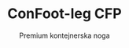 ---
title: "ConFoot-leg CFP"
subtitle: "Premium kontejnerska noga"
mainImage: "/images/products/confoot-leg-cfp-main.jpg"
gallery:
  - "/images/products/confoot-leg-cfp-1.jpg"
  - "/images/products/confoot-leg-cfp-2.jpg"
  - "/images/products/confoot-leg-cfp-3.jpg"
shortDescription: "ConFoot-leg CFP je naše premijumsko rješenje za noge kontejnera, s poboljšanim mogućnostima za specijalizirane operacije s kontejnerima."
technicalDescription: "ConFoot-leg CFP uključuje napredne materijale i dizajnerske značajke za izvrsnu izvedbu u zahtjevnim okruženjima i specijaliziranim primjenama."
videoID: "da7h7VgJHgs"
specifications:
  - name: "Težina"
    value: "26 kg"
  - name: "Nosivost"
    value: "36 tona"
  - name: "Dimenzije"
    value: "48 × 32 × 28 cm"
  - name: "Materijal"
    value: "Legirani čelik vrhunske kvalitete"
  - name: "Raspon visine"
    value: "1.043 mm do 1.448 mm"
price: "3.600 EUR"
priceVAT: "4.356 EUR"
pricingNotes: "Dostupan premium servisni paket. Kontaktirajte naš prodajni tim za detalje."
buyLink: "/contact"
howToUse: |
  1. Postavite CFP nogu na kutne lijevke kontejnera
  2. Aktivirajte napredni mehanizam zaključavanja
  3. Po potrebi prilagodite visinu pomoću integriranog sustava podešavanja
  4. Ponovite za sve potrebne kutove
  5. Izvedite provjeru stabilnosti prije nastavka
benefits:
  - title: "Poboljšana stabilnost"
    description: "Izvrstan dizajn pruža izuzetnu stabilnost čak i na neravnim površinama"
  - title: "Podesiva visina"
    description: "Integrirani sustav podešavanja omogućava precizno usklađivanje visine kontejnera"
  - title: "Izuzetna izdržljivost"
    description: "Konstruirana s premijum materijalima za produljeni vijek trajanja u teškim uvjetima"
  - title: "Specijalizirane primjene"
    description: "Idealna za specijalizirane operacije s kontejnerima koje zahtijevaju precizno pozicioniranje"
  - title: "Napredne sigurnosne značajke"
    description: "Uključuje dodatne sigurnosne mehanizme za sprječavanje klizanja i osiguranje sigurne manipulacije kontejnerima"
  - title: "Premijumska izvedba"
    description: "Dizajnirana za nadmašivanje industrijskih standarda u pogledu nosivosti i operativne pouzdanosti"
articleContent: |
  ## Što je ConFoot-leg CFP?

  ConFoot-leg CFP je naše premijumsko rješenje za noge kontejnera, osmišljeno za specijalizirane operacije s kontejnerima i zahtjevna okruženja. Izrađen od naprednih materijala i zahvaljujući inovativnom inženjeringu, CFP model nudi poboljšane mogućnosti koje nadmašuju naša standardna rješenja za noge kontejnera, pružajući vrhunsku izvedbu za zahtjevne primjene. Premijumski dizajn čini ga osobito pogodnim za industrije gdje su preciznost, pouzdanost i izdržljivost od presudne važnosti.

  ## Kako funkcionira

  ConFoot-leg CFP radi na istim osnovnim principima kao i naše standardne noge kontejnera, ali uključuje napredne značajke za vrhunsku izvedbu. Noge se sigurno pričvršćuju na kutne lijevke kontejnera pomoću našeg poboljšanog mehanizma zaključavanja, koji pruža izuzetnu stabilnost čak i na neravnim površinama. Integrirani sustav podešavanja visine omogućava precizno pozicioniranje, čineći ga idealnim za specijalizirane logističke operacije gdje je preciznost ključna.

  ## Kako radi ConFoot-leg CFP

  ### Napredni mehanizam

  ConFoot-leg CFP koristi sofisticirani sustav pričvršćivanja i potpore koji predstavlja vrhunac tehnologije rukovanja kontejnerima. Svaka noga ima precizno dizajniran mehanizam zaključavanja koji osigurava izuzetno čvrstu vezu s kutnim lijevcima kontejnera. Izrađen od visokokvalitetnog legiranog čelika, CFP nudi superiornu čvrstoću i trajnost, uz održavanje upravljive težine od 26 kg po jedinici.

  Ono što stvarno izdvaja CFP je njegov integrirani sustav podešavanja visine, koji omogućava fino usklađivanje pozicioniranja kontejnera s preciznošću do milimetra. Ova značajka osobito je vrijedna u specijaliziranim primjenama gdje je točno poravnanje ključno. Noge se mogu prilagoditi u rasponu od 1.043 mm do 1.448 mm, pružajući fleksibilnost za različite operativne zahtjeve.

  ### Prednosti naprednog mehanizma

  1. **Poboljšana stabilnost**: Poboljšani dizajn pruža izuzetnu stabilnost čak i na zahtjevnim površinama, smanjujući rizik od pomicanja ili prevrtanja.
  2. **Precizno pozicioniranje**: Integrirani sustav podešavanja omogućava precizno postavljanje kontejnera, što je ključno za specijaliziranu proizvodnju i logističke operacije.
  3. **Poboljšana nosivost**: S nosivošću od 36 tona, CFP nadmašuje standardne zahtjeve, čineći ga pogodnim za teže specijalizirane kontejnere.
  4. **Produljeni operativni vijek**: Premijum materijali i konstrukcija osiguravaju dugovječnost čak i pri intenzivnoj upotrebi u teškim uvjetima.

  Napredni mehanizam ConFoot-leg CFP predstavlja našu predanost inovacijama i izvrsnosti u rješenjima za rukovanje kontejnerima, pružajući nenadmašnu izvedbu za najzahtjevnije primjene.

  ## Primjene ConFoot-leg CFP

  ### Specijalizirana proizvodnja
  U specijaliziranim proizvodnim okruženjima, ConFoot-leg CFP se ističe pružajući preciznost i stabilnost potrebnu za ključne proizvodne procese. Sposobnost pozicioniranja kontejnera s točnošću osigurava besprijekornu integraciju s proizvodnim linijama i opremom. Ta preciznost posebno je vrijedna u industrijama poput elektronike, zrakoplovstva i automobilske proizvodnje, gdje se poravnanje komponenti i tolerancije proizvodnje mjere u milimetrima.

  ### Zahtjevna okruženja
  ConFoot-leg CFP je dizajniran posebno za uporabu u zahtjevnim okruženjima gdje bi standardne noge kontejnera bile nedovoljne. Njegova robusna konstrukcija čini ga idealnim za offshore operacije, ekstremne vremenske uvjete i industrijska okruženja s teškim kemijskim ili fizičkim uvjetima. Premijum konstrukcija od legiranog čelika otporna je na koroziju, udarne udarne oštećenja i strukturni umor, osiguravajući pouzdanu izvedbu tamo gdje bi manja oprema zakazala.

  ### Rukovanje visokovrijednim teretom
  Prilikom transporta i skladištenja visokovrijednog ili osjetljivog tereta, poboljšana stabilnost i sigurnost koje pruža CFP su neprocjenjivi. Precizne mogućnosti pozicioniranja i vrhunska raspodjela opterećenja smanjuju rizik od pomicanja ili oštećenja tijekom operacija rukovanja. To čini CFP preferiranim izborom za industrije koje se bave osjetljivom opremom, luksuznom robom ili neopozivim predmetima, gdje bi trošak oštećenja znatno premašio ulaganje u premijum opremu za rukovanje.

  Specijalizirane mogućnosti ConFoot-leg CFP čine ga definitivnim rješenjem za operacije gdje standardna oprema za rukovanje kontejnerima ne može zadovoljiti potrebne standarde izvedbe ili očekivanja pouzdanosti.

  ### Prednosti i ograničenja

  #### Prednosti

  ConFoot-leg CFP nudi izuzetne prednosti za specijalizirane operacije s kontejnerima. Njegova premijumska konstrukcija osigurava superiornu izdržljivost u teškim uvjetima, značajno produžujući operativni vijek trajanja i smanjujući troškove zamjene. Integrirani sustav podešavanja visine omogućava precizno pozicioniranje kontejnera, što je ključno za specijaliziranu proizvodnju i logističke aplikacije. S poboljšanom nosivošću od 36 tona, nadmašuje industrijske standarde i prihvaća teže specijalizirane kontejnere. Napredne značajke stabilnosti osiguravaju sigurno rukovanje čak i na neravnim površinama, smanjujući rizik od nesreća i oštećenja. Dodatno, kompatibilnost CFP-a s automatiziranim sustavima čini ga spremnim za budući razvoj logističkih operacija.

  #### Ograničenja

  Unatoč superiornim mogućnostima, ConFoot-leg CFP ima određena ograničenja koja treba uzeti u obzir. Premijum značajke dolaze s višim početnim troškovima u usporedbi sa standardnim nogama kontejnera, što možda nije opravdano za rutinske operacije s kontejnerima. Sa 26 kg po jedinici, CFP je nešto teži od standardnih modela, što može zahtijevati dodatne mjere rukovanja. Napredne značajke također zahtijevaju opsežniju obuku operatora kako bi se u potpunosti iskoristile mogućnosti sustava. Ti se čimbenici trebaju pažljivo evaluirati u odnosu na operativne zahtjeve prilikom razmatranja CFP-a za specifične primjene.

  ## Buduća unapređenja

  ### Trenutna istraživanja
  Naš tim za istraživanje i razvoj kontinuirano radi na poboljšanju mogućnosti ConFoot-leg CFP-a. Trenutna istraživanja usredotočena su na uključivanje naprednih kompozitnih materijala kako bi se dodatno optimizirala omjer čvrstoće i težine, što bi potencijalno smanjilo težinu uz održanje ili poboljšanje nosivosti. Također istražujemo pametne tehnologije senzora koje bi mogle pratiti naprezanje, raspodjelu tereta i strukturni integritet u stvarnom vremenu, pružajući vrijedne podatke za preventivno održavanje i operativnu sigurnost.

  ### Značajke nove generacije
  Sljedeća generacija ConFoot-leg CFP-a vjerojatno će uključivati integrirane digitalne mogućnosti za bešavnu integraciju s Industry 4.0 sustavima. Značajke u razvoju uključuju RFID praćenje, mogućnosti daljinskog nadzora i kompatibilnost sa sustavima za upravljanje skladištima. Dodatno, istražujemo automatizirane mehanizme podešavanja koji bi mogli dodatno poboljšati preciznost i smanjiti opterećenje operatera. Ova unapređenja osigurat će da CFP nastavi zadovoljiti sve razvojne potrebe specijaliziranih operacija s kontejnerima u sve digitalnijem i automatiziranom industrijskom okruženju.

  Ova kontinuirana unapređenja odražavaju našu predanost inovacijama i izvrsnosti u rješenjima za rukovanje kontejnerima, osiguravajući da ConFoot-leg CFP ostane na čelu tehnologije specijaliziranog rukovanja kontejnerima.
---